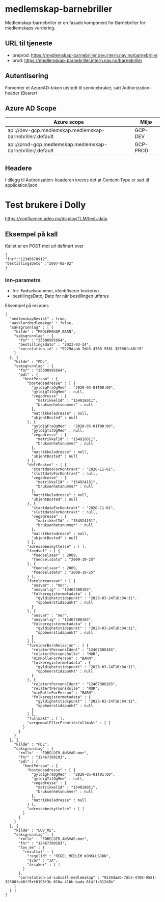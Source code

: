 # medlemskap-barnebriller
Medlemskap-barnebriller er en fasade komponent for Barnebriller for medlemskaps vurdering.



## URL til tjeneste
* preprod: https://medlemskap-barnebriller.dev.intern.nav.no/barnebriller
* prod: https://medlemskap-barnebriller.intern.nav.no/barnebriller

## Autentisering
Forventer et AzureAD-token utstedt til servicebruker, satt Authorization-header (Bearer)

## Azure AD Scope
| Azure scope                                                | Miljø    |
|------------------------------------------------------------|----------|
| api://dev-gcp.medlemskap.medlemskap-barnebriller/.default  | GCP-DEV  |
| api://prod-gcp.medlemskap.medlemskap-barnebriller/.default | GCP-PROD |

## Headere
I tillegg til Authorization-headeren kreves det at Content-Type er satt til application/json


# Test brukere i Dolly
https://confluence.adeo.no/display/TLM/test+data

## Eksempel på kall

Kallet er en POST mot url definert over

```
{
"fnr":"12345678912",
"bestillingsDato" :"2007-02-02"
}
```

### Inn-parametre
* fnr: Fødselsnummer, identifiserer brukeren
* bestillingsDato, Dato for når bestillingen utføres

Eksempel på respons 
```
{
  "medlemskapBevist" : true,
  "uavklartMedlemskap" : false,
  "saksgrunnlag" : [ {
    "kilde" : "MEDLEMSKAP_BARN",
    "saksgrunnlag" : {
      "fnr" : "25500995664",
      "bestillingsdato" : "2023-03-24",
      "correlation-id" : "9229daab-7db3-4769-9581-32500fe48ff5"
    }
  }, {
    "kilde" : "PDL",
    "saksgrunnlag" : {
      "fnr" : "25500995664",
      "pdl" : {
        "hentPerson" : {
          "bostedsadresse" : [ {
            "gyldigFraOgMed" : "2020-05-01T00:00",
            "gyldigTilOgMed" : null,
            "vegadresse" : {
              "matrikkelId" : "154918011",
              "bruksenhetsnummer" : null
            },
            "matrikkeladresse" : null,
            "ukjentBosted" : null
          }, {
            "gyldigFraOgMed" : "2020-05-01T00:00",
            "gyldigTilOgMed" : null,
            "vegadresse" : {
              "matrikkelId" : "154918011",
              "bruksenhetsnummer" : null
            },
            "matrikkeladresse" : null,
            "ukjentBosted" : null
          } ],
          "deltBosted" : [ {
            "startdatoForKontrakt" : "2020-11-01",
            "sluttdatoForKontrakt" : null,
            "vegadresse" : {
              "matrikkelId" : "154924181",
              "bruksenhetsnummer" : null
            },
            "matrikkeladresse" : null,
            "ukjentBosted" : null
          }, {
            "startdatoForKontrakt" : "2020-11-01",
            "sluttdatoForKontrakt" : null,
            "vegadresse" : {
              "matrikkelId" : "154924181",
              "bruksenhetsnummer" : null
            },
            "matrikkeladresse" : null,
            "ukjentBosted" : null
          } ],
          "adressebeskyttelse" : [ ],
          "foedsel" : [ {
            "foedselsaar" : 2009,
            "foedselsdato" : "2009-10-25"
          }, {
            "foedselsaar" : 2009,
            "foedselsdato" : "2009-10-25"
          } ],
          "foreldreansvar" : [ {
            "ansvar" : "mor",
            "ansvarlig" : "12467300103",
            "folkeregistermetadata" : {
              "gyldighetstidspunkt" : "2023-03-24T16:04:11",
              "opphoerstidspunkt" : null
            }
          }, {
            "ansvar" : "mor",
            "ansvarlig" : "12467300103",
            "folkeregistermetadata" : {
              "gyldighetstidspunkt" : "2023-03-24T16:04:11",
              "opphoerstidspunkt" : null
            }
          } ],
          "forelderBarnRelasjon" : [ {
            "relatertPersonsIdent" : "12467300103",
            "relatertPersonsRolle" : "MOR",
            "minRolleForPerson" : "BARN",
            "folkeregistermetadata" : {
              "gyldighetstidspunkt" : "2023-03-24T16:04:11",
              "opphoerstidspunkt" : null
            }
          }, {
            "relatertPersonsIdent" : "12467300103",
            "relatertPersonsRolle" : "MOR",
            "minRolleForPerson" : "BARN",
            "folkeregistermetadata" : {
              "gyldighetstidspunkt" : "2023-03-24T16:04:11",
              "opphoerstidspunkt" : null
            }
          } ],
          "fullmakt" : [ ],
          "vergemaalEllerFremtidsfullmakt" : [ ]
        }
      }
    }
  }, {
    "kilde" : "PDL",
    "saksgrunnlag" : {
      "rolle" : "FORELDER_ANSVAR-mor",
      "fnr" : "12467300103",
      "pdl" : {
        "hentPerson" : {
          "bostedsadresse" : [ {
            "gyldigFraOgMed" : "2020-05-01T01:00",
            "gyldigTilOgMed" : null,
            "vegadresse" : {
              "matrikkelId" : "154918011",
              "bruksenhetsnummer" : null
            },
            "matrikkeladresse" : null
          } ],
          "adressebeskyttelse" : [ ]
        }
      }
    }
  }, {
    "kilde" : "LOV_ME",
    "saksgrunnlag" : {
      "rolle" : "FORELDER_ANSVAR-mor",
      "fnr" : "12467300103",
      "lov_me" : {
        "resultat" : {
          "regelId" : "REGEL_MEDLEM_KONKLUSJON",
          "svar" : "JA",
          "årsaker" : [ ]
        }
      },
      "correlation-id-subcall-medlemskap" : "9229daab-7db3-4769-9581-32500fe48ff5+f6195f3b-016a-41bb-bada-8f4f1c312d8b"
    }
  } ]
}
```
